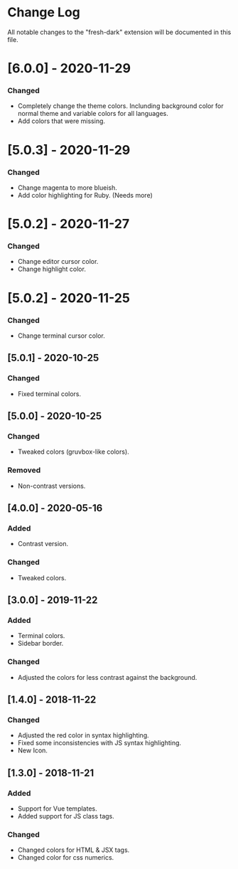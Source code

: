 # Change Log
All notable changes to the "fresh-dark" extension will be documented in this file.

# [6.0.0] - 2020-11-29
### Changed
- Completely change the theme colors. Inclunding background color for normal theme and variable colors for all languages. 
- Add colors that were missing.

# [5.0.3] - 2020-11-29
### Changed
- Change magenta to more blueish.
- Add color highlighting for Ruby. (Needs more)

# [5.0.2] - 2020-11-27
### Changed
- Change editor cursor color.
- Change highlight color.

# [5.0.2] - 2020-11-25
### Changed
- Change terminal cursor color.

## [5.0.1] - 2020-10-25
### Changed
- Fixed terminal colors.

## [5.0.0] - 2020-10-25
### Changed
- Tweaked colors (gruvbox-like colors).

### Removed
- Non-contrast versions.

## [4.0.0] - 2020-05-16
### Added
- Contrast version.

### Changed
- Tweaked colors.

## [3.0.0] - 2019-11-22
### Added
- Terminal colors.
- Sidebar border.

### Changed
- Adjusted the colors for less contrast against the background.

## [1.4.0] - 2018-11-22
### Changed
- Adjusted the red color in syntax highlighting.
- Fixed some inconsistencies with JS syntax highlighting.
- New Icon.

## [1.3.0] - 2018-11-21
### Added
- Support for Vue templates.
- Added support for JS class tags.

### Changed
- Changed colors for HTML & JSX tags.
- Changed color for css numerics.